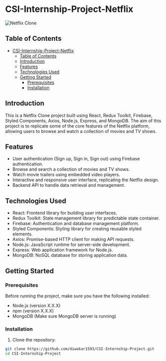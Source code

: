 # CSI-Internship-Project-Netflix

![Netflix Clone](link_to_project_screenshot_or_logo.png)

## Table of Contents

- [CSI-Internship-Project-Netflix](#csi-internship-project-netflix)
  - [Table of Contents](#table-of-contents)
  - [Introduction](#introduction)
  - [Features](#features)
  - [Technologies Used](#technologies-used)
  - [Getting Started](#getting-started)
    - [Prerequisites](#prerequisites)
    - [Installation](#installation)

## Introduction

This is a Netflix Clone project built using React, Redux Toolkit, Firebase, Styled Components, Axios, Node.js, Express, and MongoDB. The aim of this project is to replicate some of the core features of the Netflix platform, allowing users to browse and watch a collection of movies and TV shows.

## Features

- User authentication (Sign up, Sign in, Sign out) using Firebase authentication.
- Browse and search a collection of movies and TV shows.
- Watch movie trailers using embedded video players.
- Interactive and responsive user interface, replicating the Netflix design.
- Backend API to handle data retrieval and management.

## Technologies Used

- React: Frontend library for building user interfaces.
- Redux Toolkit: State management library for predictable state container.
- Firebase: Authentication and database management platform.
- Styled Components: Styling library for creating reusable styled elements.
- Axios: Promise-based HTTP client for making API requests.
- Node.js: JavaScript runtime for server-side development.
- Express: Web application framework for Node.js.
- MongoDB: NoSQL database for storing application data.

## Getting Started

### Prerequisites

Before running the project, make sure you have the following installed:

- Node.js (version X.X.X)
- npm (version X.X.X)
- MongoDB (Make sure MongoDB server is running)

### Installation

1. Clone the repository:

```bash
git clone https://github.com/diwakar1593/CSI-Internship-Project.git
cd CSI-Internship-Project
